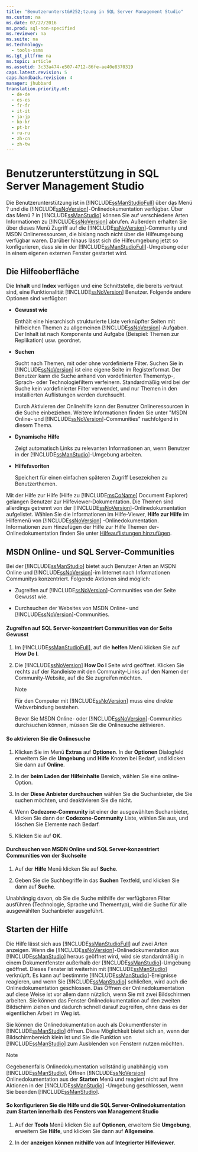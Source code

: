 ```yaml
---
title: "Benutzerunterst&#252;tzung in SQL Server Management Studio"
ms.custom: na
ms.date: 07/27/2016
ms.prod: sql-non-specified
ms.reviewer: na
ms.suite: na
ms.technology: 
  - tools-ssms
ms.tgt_pltfrm: na
ms.topic: article
ms.assetid: 3c33a474-e507-4712-86fe-ae40e8370319
caps.latest.revision: 5
caps.handback.revision: 4
manager: jhubbard
translation.priority.mt: 
  - de-de
  - es-es
  - fr-fr
  - it-it
  - ja-jp
  - ko-kr
  - pt-br
  - ru-ru
  - zh-cn
  - zh-tw
---
```

# Benutzerunterst&#252;tzung in SQL Server Management Studio
Die Benutzerunterstützung ist in [!INCLUDE[ssManStudioFull](../content/includes/ssManStudioFull_md.md)] über das Menü ? und die [!INCLUDE[ssNoVersion](../content/includes/ssNoVersion_md.md)]-Onlinedokumentation verfügbar. Über das Menü ? in [!INCLUDE[ssManStudio](../content/includes/ssManStudio_md.md)] können Sie auf verschiedene Arten Informationen zu [!INCLUDE[ssNoVersion](../content/includes/ssNoVersion_md.md)] abrufen. Außerdem erhalten Sie über dieses Menü Zugriff auf die [!INCLUDE[ssNoVersion](../content/includes/ssNoVersion_md.md)]-Community und MSDN Onlineressourcen, die bislang noch nicht über die Hilfeumgebung verfügbar waren. Darüber hinaus lässt sich die Hilfeumgebung jetzt so konfigurieren, dass sie in der [!INCLUDE[ssManStudioFull](../content/includes/ssManStudioFull_md.md)]-Umgebung oder in einem eigenen externen Fenster gestartet wird.  
  
## Die Hilfeoberfläche  
Die **Inhalt** und **Index** verfügen und eine Schnittstelle, die bereits vertraut sind, eine Funktionalität [!INCLUDE[ssNoVersion](../content/includes/ssNoVersion_md.md)] Benutzer. Folgende andere Optionen sind verfügbar:  
  
-   **Gewusst wie**  
  
    Enthält eine hierarchisch strukturierte Liste verknüpfter Seiten mit hilfreichen Themen zu allgemeinen [!INCLUDE[ssNoVersion](../content/includes/ssNoVersion_md.md)]-Aufgaben. Der Inhalt ist nach Komponente und Aufgabe (Beispiel: Themen zur Replikation) usw. geordnet.  
  
-   **Suchen**  
  
    Sucht nach Themen, mit oder ohne vordefinierte Filter. Suchen Sie in [!INCLUDE[ssNoVersion](../content/includes/ssNoVersion_md.md)] ist eine eigene Seite im Registerformat. Der Benutzer kann die Suche anhand von vordefinierten Thementyp-, Sprach- oder Technologiefiltern verfeinern. Standardmäßig wird bei der Suche kein vordefinierter Filter verwendet, und nur Themen in den installierten Auflistungen werden durchsucht.  
  
    Durch Aktivieren der Onlinehilfe kann der Benutzer Onlineressourcen in die Suche einbeziehen. Weitere Informationen finden Sie unter "MSDN Online- und [!INCLUDE[ssNoVersion](../content/includes/ssNoVersion_md.md)]-Communities" nachfolgend in diesem Thema.  
  
-   **Dynamische Hilfe**  
  
    Zeigt automatisch Links zu relevanten Informationen an, wenn Benutzer in der [!INCLUDE[ssManStudio](../content/includes/ssManStudio_md.md)]-Umgebung arbeiten.  
  
-   **Hilfefavoriten**  
  
    Speichert für einen einfachen späteren Zugriff Lesezeichen zu Benutzerthemen.  
  
Mit der Hilfe zur Hilfe (Hilfe zu [!INCLUDE[msCoName](../content/includes/msCoName_md.md)] Document Explorer) gelangen Benutzer zur Hilfeviewer-Dokumentation. Die Themen sind allerdings getrennt von der [!INCLUDE[ssNoVersion](../content/includes/ssNoVersion_md.md)]-Onlinedokumentation aufgelistet. Wählen Sie die Informationen im Hilfe-Viewer, **Hilfe zur Hilfe** im Hilfemenü von [!INCLUDE[ssNoVersion](../content/includes/ssNoVersion_md.md)] -Onlinedokumentation. Informationen zum Hinzufügen der Hilfe zur Hilfe Themen der-Onlinedokumentation finden Sie unter [Hilfeauflistungen hinzufügen](assetId:///ef798cc8-87cf-4d60-a7bf-9e061bdd0052).  
  
## MSDN Online- und SQL Server-Communities  
Bei der [!INCLUDE[ssManStudio](../content/includes/ssManStudio_md.md)] bietet auch Benutzer Arten an MSDN Online und [!INCLUDE[ssNoVersion](../content/includes/ssNoVersion_md.md)]\-im Internet nach Informationen Communitys konzentriert. Folgende Aktionen sind möglich:  
  
-   Zugreifen auf [!INCLUDE[ssNoVersion](../content/includes/ssNoVersion_md.md)]-Communities von der Seite Gewusst wie.  
  
-   Durchsuchen der Websites von MSDN Online- und [!INCLUDE[ssNoVersion](../content/includes/ssNoVersion_md.md)]-Communities.  
  
#### Zugreifen auf SQL Server\-konzentriert Communities von der Seite Gewusst  
  
1.  Im [!INCLUDE[ssManStudioFull](../content/includes/ssManStudioFull_md.md)], auf die **helfen** Menü klicken Sie auf **How Do I**.  
  
2.  Die [!INCLUDE[ssNoVersion](../content/includes/ssNoVersion_md.md)] **How Do I** Seite wird geöffnet. Klicken Sie rechts auf der Randleiste mit den Community-Links auf den Namen der Community-Website, auf die Sie zugreifen möchten.  
  
    > [!NOTE]  
    > Für den Computer mit [!INCLUDE[ssNoVersion](../content/includes/ssNoVersion_md.md)] muss eine direkte Webverbindung bestehen.  
  
    Bevor Sie MSDN Online- oder [!INCLUDE[ssNoVersion](../content/includes/ssNoVersion_md.md)]-Communities durchsuchen können, müssen Sie die Onlinesuche aktivieren.  
  
#### So aktivieren Sie die Onlinesuche  
  
1.  Klicken Sie im Menü **Extras** auf **Optionen**. In der **Optionen** Dialogfeld erweitern Sie die **Umgebung** und **Hilfe** Knoten bei Bedarf, und klicken Sie dann auf **Online**.  
  
2.  In der **beim Laden der Hilfeinhalte** Bereich, wählen Sie eine online-Option.  
  
3.  In der **Diese Anbieter durchsuchen** wählen Sie die Suchanbieter, die Sie suchen möchten, und deaktivieren Sie die nicht.  
  
4.  Wenn **Codezone-Community** ist einer der ausgewählten Suchanbieter, klicken Sie dann der **Codezone-Community** Liste, wählen Sie aus, und löschen Sie Elemente nach Bedarf.  
  
5.  Klicken Sie auf **OK**.  
  
#### Durchsuchen von MSDN Online und SQL Server\-konzentriert Communities von der Suchseite  
  
1.  Auf der **Hilfe** Menü klicken Sie auf **Suche**.  
  
2.  Geben Sie die Suchbegriffe in das **Suchen** Textfeld, und klicken Sie dann auf **Suche**.  
  
Unabhängig davon, ob Sie die Suche mithilfe der verfügbaren Filter ausführen (Technologie, Sprache und Thementyp), wird die Suche für alle ausgewählten Suchanbieter ausgeführt.  
  
## Starten der Hilfe  
Die Hilfe lässt sich aus [!INCLUDE[ssManStudioFull](../content/includes/ssManStudioFull_md.md)] auf zwei Arten anzeigen. Wenn die [!INCLUDE[ssNoVersion](../content/includes/ssNoVersion_md.md)]-Onlinedokumentation aus [!INCLUDE[ssManStudio](../content/includes/ssManStudio_md.md)] heraus geöffnet wird, wird sie standardmäßig in einem Dokumentfenster außerhalb der [!INCLUDE[ssManStudio](../content/includes/ssManStudio_md.md)]-Umgebung geöffnet. Dieses Fenster ist weiterhin mit [!INCLUDE[ssManStudio](../content/includes/ssManStudio_md.md)] verknüpft. Es kann auf bestimmte [!INCLUDE[ssManStudio](../content/includes/ssManStudio_md.md)]-Ereignisse reagieren, und wenn Sie [!INCLUDE[ssManStudio](../content/includes/ssManStudio_md.md)] schließen, wird auch die Onlinedokumentation geschlossen. Das Öffnen der Onlinedokumentation auf diese Weise ist vor allem dann nützlich, wenn Sie mit zwei Bildschirmen arbeiten. Sie können das Fenster Onlinedokumentation auf den zweiten Bildschirm ziehen und dadurch schnell darauf zugreifen, ohne dass es der eigentlichen Arbeit im Weg ist.  
  
Sie können die Onlinedokumentation auch als Dokumentfenster in [!INCLUDE[ssManStudio](../content/includes/ssManStudio_md.md)] öffnen. Diese Möglichkeit bietet sich an, wenn der Bildschirmbereich klein ist und Sie die Funktion von [!INCLUDE[ssManStudio](../content/includes/ssManStudio_md.md)] zum Ausblenden von Fenstern nutzen möchten.  
  
> [!NOTE]  
> Gegebenenfalls Onlinedokumentation vollständig unabhängig vom [!INCLUDE[ssManStudio](../content/includes/ssManStudio_md.md)], Öffnen [!INCLUDE[ssNoVersion](../content/includes/ssNoVersion_md.md)] Onlinedokumentation aus der **Starten** Menü und reagiert nicht auf Ihre Aktionen in der [!INCLUDE[ssManStudio](../content/includes/ssManStudio_md.md)] -Umgebung geschlossen, wenn Sie beenden [!INCLUDE[ssManStudio](../content/includes/ssManStudio_md.md)].  
  
#### So konfigurieren Sie die Hilfe und die SQL Server-Onlinedokumentation zum Starten innerhalb des Fensters von Management Studio  
  
1.  Auf der **Tools** Menü klicken Sie auf **Optionen**, erweitern Sie **Umgebung**, erweitern Sie **Hilfe**, und klicken Sie dann auf **Allgemeine**.  
  
2.  In der **anzeigen können mithilfe von** auf **Integrierter Hilfeviewer**.  
  
